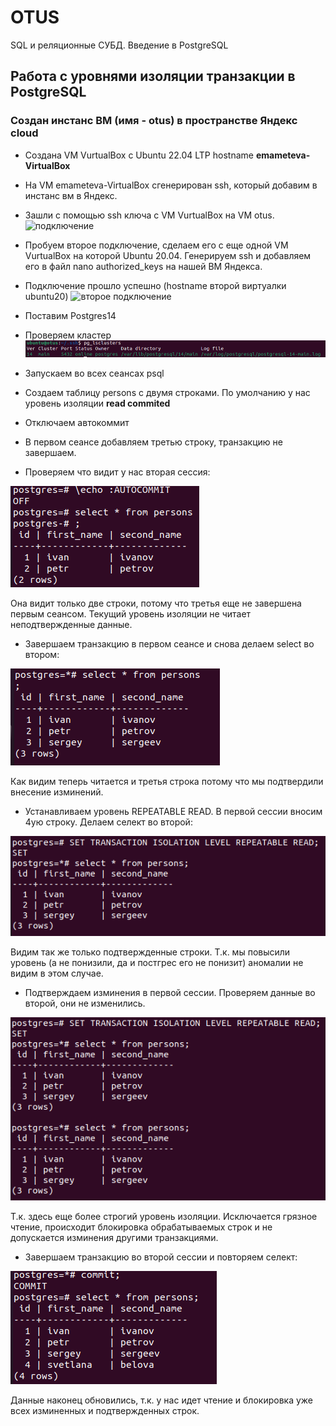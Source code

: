 # OTUS

SQL и реляционные СУБД. Введение в PostgreSQL

## Работа с уровнями изоляции транзакции в PostgreSQL

### Создан инстанс ВМ (имя - **otus**) в пространстве **Яндекс cloud**

* Создана VM VurtualBox c Ubuntu 22.04 LTP hostname **emameteva-VirtualBox**
* На VM emameteva-VirtualBox сгенерирован ssh, который добавим в инстанс вм в Яндекс.
* Зашли с помощью ssh ключа с VM VurtualBox на VM otus.
![подключение](Введение/files/Screenshot_1.png)
* Пробуем второе подключение, сделаем его с еще одной VM VurtualBox на которой Ubuntu 20.04. Генерируем ssh и добавляем его в файл nano authorized_keys на нашей ВМ Яндекса.
* Подключение прошло успешно (hostname второй виртуалки ubuntu20)
![второе подключение](Screenshot_2.png)
* Поставим Postgres14
* Проверяем кластер
![кластер](Screenshot_3.png)
* Запускаем во всех сеансах psql

* Создаем таблицу persons с двумя строками. По умолчанию у нас уровень изоляции **read commited**
* Отключаем автокоммит
* В первом сеансе добавляем третью строку, транзакцию не завершаем.
* Проверяем что видит у нас вторая сессия:

![select](Screenshot_4.png)

Она видит только две строки, потому что третья еще не завершена первым сеансом. Текущий уровень изоляции не читает неподтвержденные данные.

* Завершаем транзакцию в первом сеансе и снова делаем select во втором:

![select](Screenshot_5.png)

Как видим теперь читается и третья строка потому что мы подтвердили внесение изминений.

* Устанавливаем уровень REPEATABLE READ.
В первой сессии вносим 4ую строку. Делаем селект во второй:

![select](Screenshot_6.png)

Видим так же только подтвержденные строки. Т.к. мы повысили уровень (а не понизили, да и постгрес его не понизит) аномалии не видим в этом случае.

* Подтверждаем изминения в первой сессии. Проверяем данные во второй, они не изменились.

![select](Screenshot_7.png)

Т.к. здесь еще более строгий уровень изоляции. Исключается грязное чтение, происходит блокировка обрабатываемых строк и не допускается изминения другими транзакциями.

* Завершаем транзакцию во второй сессии и повторяем селект:

![select](Screenshot_8.png)

Данные наконец обновились, т.к. у нас идет чтение и блокировка уже всех изминенных и подтвержденных строк.




